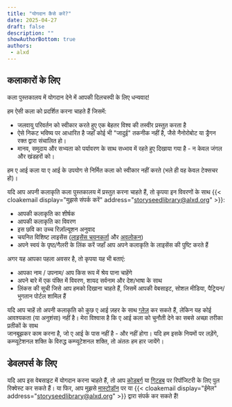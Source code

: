 ```yaml
---
title: "योगदान कैसे करें?"
date: 2025-04-27
draft: false
description: ""
showAuthorBottom: true
authors:
 - alxd
---
```


## कलाकारों के लिए

कला पुस्तकालय में योगदान देने में आपकी दिलचस्पी के लिए धन्यवाद!

हम ऐसी कला को प्रदर्शित करना चाहते हैं जिसमें:

- जलवायु परिवर्तन को स्वीकार करते हुए एक बेहतर विश्व की तस्वीर प्रस्तुत करता है
- ऐसे निकट भविष्य पर आधारित है जहाँ कोई भी "जादुई" तकनीक नहीं है, जैसे नैनोरोबोट या ड्रैगन रक्त द्वारा संचालित हो।
- मानव, समुदाय और सभ्यता को पर्यावरण के साथ सध्भाव  में रहते हुए दिखाया गया है - न केवल जंगल और खंडहरों को।

हम ए आई  कला या ए आई  के उपयोग से निर्मित कला को स्वीकार नहीं करते (भले ही वह केवल टेक्सचर हो)।

यदि आप अपनी कलाकृति कला पुस्तकालय में प्रस्तुत करना चाहते हैं, तो कृपया इन विवरणों के साथ  {{< cloakemail display="मुझसे संपर्क करें" address="storyseedlibrary@alxd.org" >}}:

- आपकी कलाकृति का शीर्षक
- आपकी कलाकृति का विवरण
- इस छवि का उच्च रिज़ॉल्यूशन अनुवाद 
- चयनित विशिष्ट लाइसेंस ([लाइसेंस चयनकर्ता](https://creativecommons.org/choose/) और [अवलोकन](https://creativecommons.org/share-your-work/cclicenses/))
- अपने स्वयं के पृष्ठ/गैलरी के  लिंक करें जहाँ आप अपने कलाकृति के लाइसेंस की पुष्टि करते हैं

अगर यह आपका पहला अवसर है, तो कृपया यह भी बताएं:

- आपका नाम / उपनाम/ आप किस रूप में श्रेय पाना चाहेंगे
- अपने बारे में एक पंक्ति में  विवरण, शायद सर्वनाम और देश/भाषा के साथ
- लिंकस की सूची जिसे आप हमको दिखाना चाहते हैं, जिसमें आपकी वेबसाइट, सोशल मीडिया, पैट्रियन/भुगतान पोर्टल शामिल हैं

यदि आप चाहें तो अपनी कलाकृति को कुछ ए आई ज़हर के साथ [ग्लेज़](https://nightshade.cs.uchicago.edu/whatis.html) कर सकते हैं, लेकिन यह कोई आवश्यकता (या अनुशंसा) नहीं है। मेरा विश्वास है कि ए आई कला को चुनौती देने का सबसे अच्छा तरीका प्रतीकों के साथ  
जानबूझकर काम करना है, जो ए आई के पास नहीं है - और नहीं होगा। यदि हम इसके नियमों पर लड़ेंगे, कम्प्यूटेशनल शक्ति के विरुद्ध कम्प्यूटेशनल शक्ति, तो अंततः हम हार जायेंगे।

## डेवलपर्स के लिए

यदि आप इस वेबसाइट में योगदान करना चाहते हैं, तो आप [कोडबर्ग](https://codeberg.org/alxd/storyseedlibrary) या [गिटहब](https://github.com/pawelngei/storyseedlibrary) पर रिपॉजिटरी के लिए पुल रिक्वेस्ट कर सकते हैं। या फिर, आप मुझसे [मास्टोडॉन](https://writing.exchange/@alxd) पर या {{< cloakemail display="ईमेल" address="storyseedlibrary@alxd.org" >}} द्वारा संपर्क कर सकते हैं!
 


